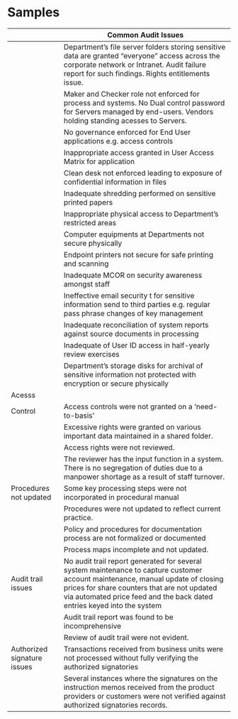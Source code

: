 # Samples

||Common Audit Issues|
|----|------|
||Department’s file server folders storing sensitive data are granted “everyone” access across the corporate network or Intranet. Audit failure report for such findings. Rights entitlements issue.| 
||Maker and Checker role not enforced for process and systems. No Dual control password for Servers managed by end-users. Vendors holding standing acesses to Servers.|
||No governance enforced for End User applications e.g. access controls|
||Inappropriate access granted in User Access Matrix for application|
||Clean desk not enforced leading to exposure of confidential information in files|
||Inadequate shredding performed on sensitive printed papers|
||Inappropriate physical access to Department’s restricted areas|
||Computer equipments at Departments not secure physically|
||Endpoint printers not secure for safe printing and scanning|
||Inadequate MCOR on security awareness amongst staff|
||Ineffective email security t for sensitive information send to third parties e.g. regular pass phrase changes of key management|
||Inadequate reconciliation of system reports against source documents in processing|
||Inadequate of User ID access in half-yearly review exercises|
||Department’s storage disks for archival of sensitive information not protected with encryption or secure physically|
|Acesss 
Control|Access controls were not granted on a ‘need-to-basis’|
||Excessive rights were granted on various important data maintained in a shared folder.|
||Access rights were not reviewed.|
||The reviewer has the input function in a system. There is no segregation of duties due to a manpower shortage as a result of staff turnover.|
|Procedures not updated|Some key processing steps were not incorporated in procedural manual|
||Procedures were not updated to reflect current practice.|
||Policy and procedures for documentation process are not formalized or documented|
||Process maps incomplete and not updated.|
|Audit trail issues|No audit trail report generated for several system maintenance to capture customer account maintenance, manual update of closing prices for share counters that are not updated via automated price feed and the back dated entries keyed into the system|
||Audit trail report was found to be incomprehensive|
||Review of audit trail were not evident.|
|Authorized signature issues|Transactions received from business units were not processed without fully verifying the authorized signatories|
||Several instances where the signatures on the instruction memos received from the product providers or customers were not verified against authorized signatories records.|




